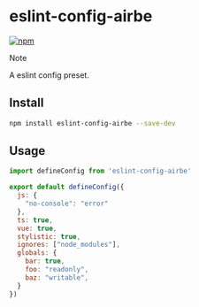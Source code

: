 # eslint-config-airbe

[![npm](https://img.shields.io/npm/v/eslint-config-airbe)](https://npmjs.com/package/eslint-config-airbe)


> [!NOTE]
> A eslint config preset.

## Install

```bash
npm install eslint-config-airbe --save-dev
```

## Usage

```js
import defineConfig from 'eslint-config-airbe'

export default defineConfig({
  js: {
    "no-console": "error"
  },
  ts: true,
  vue: true,
  stylistic: true,
  ignores: ["node_modules"],
  globals: {
    bar: true,
    foo: "readonly",
    baz: "writable",
  }
})
```
